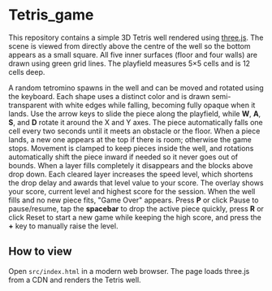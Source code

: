 # Tetris_game

This repository contains a simple 3D Tetris well rendered using [three.js](https://threejs.org/). The scene is viewed from directly above the centre of the well so the bottom appears as a small square. All five inner surfaces (floor and four walls) are drawn using green grid lines. The playfield measures 5×5 cells and is 12 cells deep.

A random tetromino spawns in the well and can be moved and rotated using the keyboard. Each shape uses a distinct color and is drawn semi-transparent with white edges while falling, becoming fully opaque when it lands. Use the arrow keys to slide the piece along the playfield, while **W**, **A**, **S**, and **D** rotate it around the X and Y axes. The piece automatically falls one cell every two seconds until it meets an obstacle or the floor. When a piece lands, a new one appears at the top if there is room; otherwise the game stops. Movement is clamped to keep pieces inside the well, and rotations automatically shift the piece inward if needed so it never goes out of bounds. When a layer fills completely it disappears and the blocks above drop down. Each cleared layer increases the speed level, which shortens the drop delay and awards that level value to your score. The overlay shows your score, current level and highest score for the session. When the well fills and no new piece fits, "Game Over" appears. Press **P** or click Pause to pause/resume, tap the **spacebar** to drop the active piece quickly, press **R** or click Reset to start a new game while keeping the high score, and press the **+** key to manually raise the level.

## How to view

Open `src/index.html` in a modern web browser. The page loads three.js from a CDN and renders the Tetris well.
